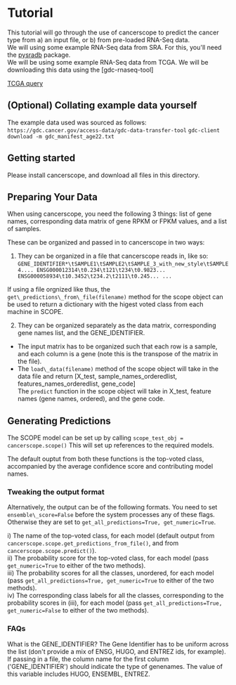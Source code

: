 # Tutorial

This tutorial will go through the use of cancerscope to predict the cancer type from a) an input file, or b) from pre-loaded RNA-Seq data.  
We will using some example RNA-Seq data from SRA. For this, you'll need the [pysradb](https://pypi.org/project/pysradb/) package.  
We will be using some example RNA-Seq data from TCGA. We will be downloading this data using the [gdc-rnaseq-tool]

[TCGA query](https://portal.gdc.cancer.gov/repository?facetTab=files&filters=%7B%22op%22%3A%22and%22%2C%22content%22%3A%5B%7B%22op%22%3A%22%3E%3D%22%2C%22content%22%3A%7B%22field%22%3A%22cases.diagnoses.age_at_diagnosis%22%2C%22value%22%3A%5B6574%5D%7D%7D%2C%7B%22op%22%3A%22%3C%3D%22%2C%22content%22%3A%7B%22field%22%3A%22cases.diagnoses.age_at_diagnosis%22%2C%22value%22%3A%5B7304%5D%7D%7D%2C%7B%22op%22%3A%22in%22%2C%22content%22%3A%7B%22field%22%3A%22cases.project.project_id%22%2C%22value%22%3A%5B%22TCGA-HNSC%22%2C%22TCGA-LGG%22%2C%22TCGA-LIHC%22%2C%22TCGA-PCPG%22%2C%22TCGA-SKCM%22%2C%22TCGA-TGCT%22%2C%22TCGA-THCA%22%5D%7D%7D%2C%7B%22op%22%3A%22in%22%2C%22content%22%3A%7B%22field%22%3A%22files.access%22%2C%22value%22%3A%5B%22open%22%5D%7D%7D%2C%7B%22op%22%3A%22in%22%2C%22content%22%3A%7B%22field%22%3A%22files.analysis.workflow_type%22%2C%22value%22%3A%5B%22HTSeq%20-%20FPKM%22%5D%7D%7D%2C%7B%22op%22%3A%22in%22%2C%22content%22%3A%7B%22field%22%3A%22files.data_format%22%2C%22value%22%3A%5B%22TXT%22%5D%7D%7D%2C%7B%22op%22%3A%22in%22%2C%22content%22%3A%7B%22field%22%3A%22files.data_type%22%2C%22value%22%3A%5B%22Gene%20Expression%20Quantification%22%5D%7D%7D%5D%7D&searchTableTab=files)

## (Optional) Collating example data yourself  
The example data used was sourced as follows:  
`https://gdc.cancer.gov/access-data/gdc-data-transfer-tool`
`gdc-client download -m gdc_manifest_age22.txt`  

## Getting started
Please install cancerscope, and download all files in this directory.  

## Preparing Your Data  
When using cancerscope, you need the following 3 things: list of gene names, corresponding data matrix of gene RPKM or FPKM values, and a list of samples.  

These can be organized and passed in to cancerscope in two ways:  
1. They can be organized in a file that cancerscope reads in, like so:  
`
GENE_IDENTIFIER*\tSAMPLE1\tSAMPLE2\tSAMPLE_3_with_new_style\tSAMPLE4....
ENSG000012314\t0.234\t121\t234\t0.9823...
ENSG000058934\t10.3452\t234.2\t2111\t0.245...
...
`

If using a file orgnized like thus, the `get\_predictions\_from\_file(filename)` method for the scope object can be used to return a dictionary with the higest voted class from each machine in SCOPE.  

2. They can be organized separately as the data matrix, corresponding gene names list, and the GENE\_IDENTIFIER.  
- The input matrix has to be organized such that each row is a sample, and each column is a gene (note this is the transpose of the matrix in the file).  
- The `load\_data(filename)` method of the scope object will take in the data file and return [X\_test, sample\_names\_orderedlist, features\_names\_orderedlist, gene\_code]  
The `predict` function in the scope object will take in X\_test, feature names (gene names, ordered), and the gene code.  

## Generating Predictions   
The SCOPE model can be set up by calling
`scope_test_obj = cancerscope.scope()`
This will set up references to the required models.  

The default ouptut from both these functions is the top-voted class, accompanied by the average confidence score and contributing model names.  

### Tweaking the output format  
Alternatively, the output can be of the following formats. You need to set `ensemble\_score=False` before the system processes any of these flags. Otherwise they are set to `get_all_predictions=True, get_numeric=True`.  
 
i) The name of the top-voted class, for each model (default output from `cancerscope.scope.get_predictions_from_file()`, and from `cancerscope.scope.predict()`).  
ii) The probability score for the top-voted class, for each model (pass `get_numeric=True` to either of the two methods).  
iii) The probability scores for all the classes, unordered, for each model (pass `get_all_predictions=True, get_numeric=True` to either of the two methods).  
iv) The corresponding class labels for all the classes, corresponding to the probability scores in (iii), for each model (pass `get_all_predictions=True, get_numeric=False` to either of the two methods).  


### 


### FAQs  
What is the GENE\_IDENTIFIER?
The Gene Identifier has to be uniform across the list (don't provide a mix of ENSG, HUGO, and ENTREZ ids, for example). If passing in a file, the column name for the first column ('GENE\_IDENTIFIER') should indicate the type of genenames. The value of this variable includes HUGO, ENSEMBL, ENTREZ.        


